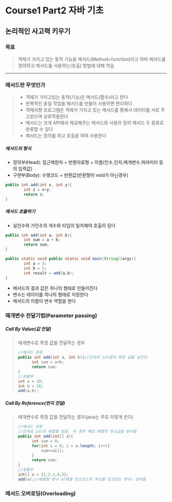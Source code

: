# Course1 Part2 자바 기초   

## 논리적인 사고력 키우기

### 목표
> 객체가 가지고 있는 동작 기능을 메서드(Method=function)라고 하며
> 메서드를 정의하고 메서드를 사용하는(호출) 방법에 대해 학습
---

### 메서드란 무엇인가
>- 객체가 가지고있는 동작(기능)은 메서드(함수)라고 한다   
>- 반복적인 동일 작업을 메서드를 만들어 사용하면 편리하다   
>- 객체지향 프로그램은 객체가 가지고 있는 메서드를 통해서 데이터를 서로 주고받으며 상호작용한다   
>- 메서드는 크게 API에서 제공해주는 메서드와 사용자 정의 메서드 두 종류로 분류할 수 있다
>- 메서드는 정의를 하고 호출을 하여 사용한다

##### 메서드의 형식
- 정의부(Head): 접근제한자 + 반환자료형 + 이름(인수,인자,매개변수,파라미터 등의 입력값)   
- 구현부(Body): 수행코드 + 반환값(반환형이 void가 아닌경우)
```java
public int add(int x, int y){
        int z = x+y;
        return z;
}
```

##### 메서드 호출하기
- 실인수와 가인수의 개수와 타입이 일치해야 호출이 된다
```java
public int add(int a, int b){
        int sum = a + b;
        return sum;
}
```
```java
public static void public static void main(String[]args){
        int a = 3;
        int b = 5;
        int result = add(a,b);
}
```

- 메서드의 결과 값은 하나의 형태로 만들어진다
- 변수는 데이터를 하나의 형태로 저장한다
- 메서드의 이름이 변수 역할을 한다

### 매개변수 전달기법(Parameter passing)

##### Call By Value(값 전달)
> 매개변수로 특정 값을 전달하는 경우
> ```java
> //메서드 본문 
> public int add(int a, int b){//인자로 int형의 특정 값을 넘긴다
>       int sum = a+b;
>       return sum;
> }
> //호출부
> int a = 10;
> int b = 20;
> add(a,b);
> ```

##### Call By Reference(번지 전달)
> 매개변수로 특정 값을 전달하는 경우(java는 주로 이렇게 쓴다)
> ```java
> //메서드 본문 
> //인자로 int의 배열형 받음, 이 경우 해당 배열의 주소값을 받아옴
> public int add(int[] a){
>       int sum = 0;
>       for(int i = 0; i < a.length; i++){
>           sum+=a[i];
>       }
>       return sum;
> }
> //호출부
> int[] a = {1,2,3,4,5};
> add(a);//배열형 변수 a(배열 인스턴스의 주소를 담고있는 변수) 넘겨줌
> ```


### 메서드 오버로딩(Overloading)